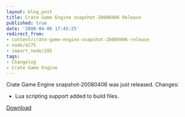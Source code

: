 ```yaml
---
layout: blog_post
title: Crate Game Engine snapshot-20080406 Release
published: true
date: '2008-04-06 17:45:25'
redirect_from:
- content/crate-game-engine-snapshot-20080406-release
- node/4275
- import_node/285
tags:
- Changelog
- Crate Game Engine
---
```


Crate Game Engine snapshot-20080406 was just released. Changes:

-   Lua scripting support added to build files.

[Download](http://code.google.com/p/crategameengine/downloads/list)
